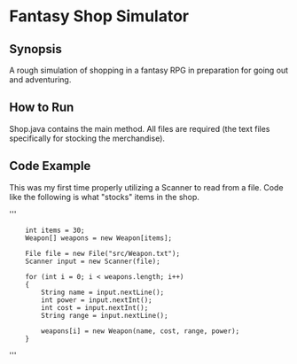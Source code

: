 # Fantasy Shop Simulator

## Synopsis
A rough simulation of shopping in a fantasy RPG in preparation for going out and adventuring.

## How to Run
Shop.java contains the main method.
All files are required (the text files specifically for stocking the merchandise).

## Code Example
This was my first time properly utilizing a Scanner to read from a file.
Code like the following is what "stocks" items in the shop.

'''
    
		int items = 30;
		Weapon[] weapons = new Weapon[items];
		
		File file = new File("src/Weapon.txt");
		Scanner input = new Scanner(file);
		
		for (int i = 0; i < weapons.length; i++)
		{
			String name = input.nextLine();
			int power = input.nextInt();
			int cost = input.nextInt();
			String range = input.nextLine();
			
			weapons[i] = new Weapon(name, cost, range, power);
		}
'''
